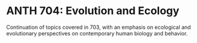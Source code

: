 # ANTH 704: Evolution and Ecology

Continuation of topics covered in 703, with an emphasis on ecological and evolutionary perspectives on contemporary human biology and behavior.